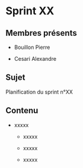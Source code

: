 # Sprint XX

## Membres présents

-   Bouillon Pierre

-   Cesari Alexandre

## Sujet

Planification du sprint n°XX

## Contenu

-   xxxxx

    -   xxxxx

    -   xxxxx

    -   xxxxx
